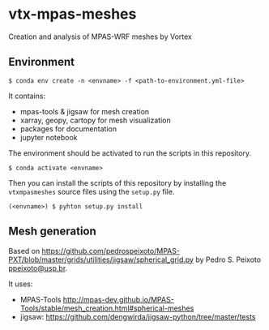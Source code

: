 # vtx-mpas-meshes
Creation and analysis of MPAS-WRF meshes by Vortex

## Environment

    $ conda env create -n <envname> -f <path-to-environment.yml-file>

It contains:
* mpas-tools & jigsaw for mesh creation
* xarray, geopy, cartopy for mesh visualization
* packages for documentation
* jupyter notebook

The environment should be activated to run the scripts in this repository.

    $ conda activate <envname>

Then you can install the scripts of this repository by installing the `vtxmpasmeshes` source files using the `setup.py` file.

    (<envname>) $ pyhton setup.py install


## Mesh generation

Based on https://github.com/pedrospeixoto/MPAS-PXT/blob/master/grids/utilities/jigsaw/spherical_grid.py by Pedro S. Peixoto  ppeixoto@usp.br.

It uses:
* MPAS-Tools http://mpas-dev.github.io/MPAS-Tools/stable/mesh_creation.html#spherical-meshes
* jigsaw: https://github.com/dengwirda/jigsaw-python/tree/master/tests







